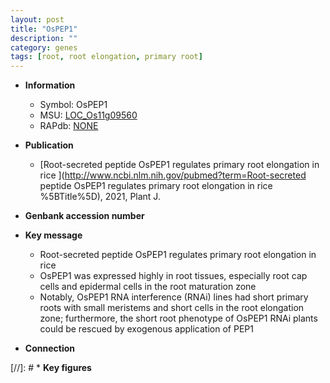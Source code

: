 ```yaml
---
layout: post
title: "OsPEP1"
description: ""
category: genes
tags: [root, root elongation, primary root]
---
```


* **Information**  
    + Symbol: OsPEP1  
    + MSU: [LOC_Os11g09560](http://rice.uga.edu/cgi-bin/ORF_infopage.cgi?orf=LOC_Os11g09560)  
    + RAPdb: [NONE](http://rapdb.dna.affrc.go.jp/viewer/gbrowse_details/irgsp1?name=NONE)  

* **Publication**  
    + [Root-secreted peptide OsPEP1 regulates primary root elongation in rice ](http://www.ncbi.nlm.nih.gov/pubmed?term=Root-secreted peptide OsPEP1 regulates primary root elongation in rice %5BTitle%5D), 2021, Plant J.

* **Genbank accession number**  

* **Key message**  
    + Root-secreted peptide OsPEP1 regulates primary root elongation in rice
    + OsPEP1 was expressed highly in root tissues, especially root cap cells and epidermal cells in the root maturation zone
    + Notably, OsPEP1 RNA interference (RNAi) lines had short primary roots with small meristems and short cells in the root elongation zone; furthermore, the short root phenotype of OsPEP1 RNAi plants could be rescued by exogenous application of PEP1

* **Connection**  

[//]: # * **Key figures**  



